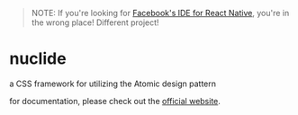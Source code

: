 > NOTE: If you're looking for [Facebook's IDE for React Native](http://nuclide.io/),
you're in the wrong place! Different project!

# nuclide

a CSS framework for utilizing the Atomic design pattern

for documentation, please check out the [official website](http://jkymarsh.com/nuclide/).
